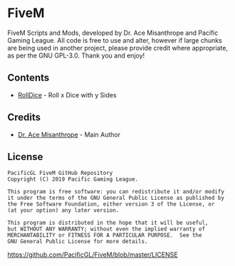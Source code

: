 # FiveM
FiveM Scripts and Mods, developed by Dr. Ace Misanthrope and Pacific Gaming League. All code is free to use and alter, however if large chunks are being used in another project, please provide credit where appropriate, as per the GNU GPL-3.0. Thank you and enjoy!

## Contents
* [RollDice](https://github.com/PacificGL/FiveM/tree/master/rolldice) - Roll x Dice with y Sides

## Credits
* [Dr. Ace Misanthrope](https://github.com/FlyingAce015) - Main Author

## License
    PacificGL FiveM GitHub Repository
    Copyright (C) 2019 Pacific Gaming League.

    This program is free software: you can redistribute it and/or modify
    it under the terms of the GNU General Public License as published by
    the Free Software Foundation, either version 3 of the License, or
    (at your option) any later version.

    This program is distributed in the hope that it will be useful,
    but WITHOUT ANY WARRANTY; without even the implied warranty of
    MERCHANTABILITY or FITNESS FOR A PARTICULAR PURPOSE.  See the
    GNU General Public License for more details.
https://github.com/PacificGL/FiveM/blob/master/LICENSE
